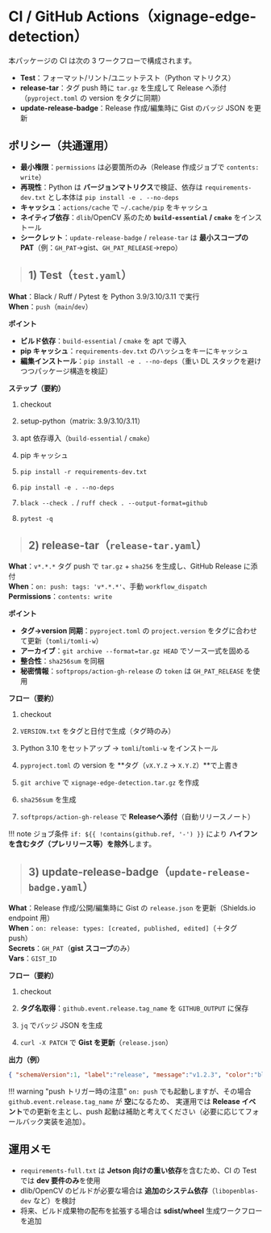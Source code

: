 # CI / GitHub Actions（xignage-edge-detection）

本パッケージの CI は次の 3 ワークフローで構成されます。

- **Test**：フォーマット/リント/ユニットテスト（Python マトリクス）
- **release-tar**：タグ push 時に `tar.gz` を生成して Release へ添付（`pyproject.toml` の version をタグに同期）
- **update-release-badge**：Release 作成/編集時に Gist のバッジ JSON を更新

## **ポリシー（共通運用）**

- **最小権限**：`permissions` は必要箇所のみ（Release 作成ジョブで `contents: write`）
- **再現性**：Python は **バージョンマトリクス**で検証、依存は `requirements-dev.txt` とし本体は `pip install -e . --no-deps`
- **キャッシュ**：`actions/cache` で `~/.cache/pip` をキャッシュ
- **ネイティブ依存**：`dlib`/OpenCV 系のため **`build-essential` / `cmake`** をインストール
- **シークレット**：`update-release-badge` / `release-tar` は **最小スコープの PAT**（例：`GH_PAT`→gist、`GH_PAT_RELEASE`→repo）

> ## **1) Test（`test.yaml`）**

**What**：Black / Ruff / Pytest を Python 3.9/3.10/3.11 で実行  
**When**：`push`（`main`/`dev`）

**ポイント**  

- **ビルド依存**：`build-essential` / `cmake` を apt で導入
- **pip キャッシュ**：`requirements-dev.txt` のハッシュをキーにキャッシュ
- **編集インストール**：`pip install -e . --no-deps`（重い DL スタックを避けつつパッケージ構造を検証）

**ステップ（要約）**  

1) checkout  

2) setup-python（matrix: 3.9/3.10/3.11）  

3) apt 依存導入（`build-essential` / `cmake`）  

4) pip キャッシュ  

5) `pip install -r requirements-dev.txt`  

6) `pip install -e . --no-deps`  

7) `black --check .` / `ruff check . --output-format=github`  

8) `pytest -q`

> ## **2) release-tar（`release-tar.yaml`）**

**What**：`v*.*.*` タグ push で `tar.gz` + `sha256` を生成し、GitHub Release に添付  
**When**：`on: push: tags: 'v*.*.*'`、手動 `workflow_dispatch`  
**Permissions**：`contents: write`

**ポイント**  

- **タグ→version 同期**：`pyproject.toml` の `project.version` をタグに合わせて更新（`tomli/tomli-w`）
- **アーカイブ**：`git archive --format=tar.gz HEAD` でソース一式を固める
- **整合性**：`sha256sum` を同梱
- **秘密情報**：`softprops/action-gh-release` の `token` は `GH_PAT_RELEASE` を使用

**フロー（要約）**  

1) checkout  

2) `VERSION.txt` をタグと日付で生成（タグ時のみ）  

3) Python 3.10 をセットアップ → `tomli`/`tomli-w` をインストール  

4) `pyproject.toml` の version を **タグ（`vX.Y.Z` → `X.Y.Z`）**で上書き  

5) `git archive` で `xignage-edge-detection.tar.gz` を作成  

6) `sha256sum` を生成  

7) `softprops/action-gh-release` で **Releaseへ添付**（自動リリースノート）

!!! note
    ジョブ条件 `if: ${{ !contains(github.ref, '-') }}` により **ハイフンを含むタグ（プレリリース等）を除外**します。

> ## **3) update-release-badge（`update-release-badge.yaml`）**

**What**：Release 作成/公開/編集時に Gist の `release.json` を更新（Shields.io endpoint 用）  
**When**：`on: release: types: [created, published, edited]`（＋タグ push）  
**Secrets**：`GH_PAT`（**gist スコープ**のみ）  
**Vars**：`GIST_ID`

**フロー（要約）**  

1) checkout  

2) **タグ名取得**：`github.event.release.tag_name` を `GITHUB_OUTPUT` に保存  

3) `jq` でバッジ JSON を生成  

4) `curl -X PATCH` で **Gist を更新**（`release.json`）

**出力（例）**  

```json
{ "schemaVersion":1, "label":"release", "message":"v1.2.3", "color":"blue" }
```

!!! warning "push トリガー時の注意"
    `on: push` でも起動しますが、その場合 `github.event.release.tag_name` が **空**になるため、
    実運用では **Release イベント**での更新を主とし、push 起動は補助と考えてください（必要に応じてフォールバック実装を追加）。

## **運用メモ**

- `requirements-full.txt` は **Jetson 向けの重い依存**を含むため、CI の Test では **dev 要件のみ**を使用
- dlib/OpenCV のビルドが必要な場合は **追加のシステム依存**（`libopenblas-dev` など）を検討
- 将来、ビルド成果物の配布を拡張する場合は **sdist/wheel** 生成ワークフローを追加
